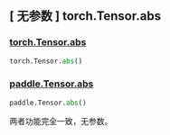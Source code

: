 ## [ 无参数 ] torch.Tensor.abs

### [torch.Tensor.abs](https://pytorch.org/docs/stable/generated/torch.Tensor.abs.html#torch.Tensor.abs)

```python
torch.Tensor.abs()
```

### [paddle.Tensor.abs](https://www.paddlepaddle.org.cn/documentation/docs/zh/develop/api/paddle/Tensor_cn.html#abs-name-none)

```python
paddle.Tensor.abs()
```

两者功能完全一致，无参数。
